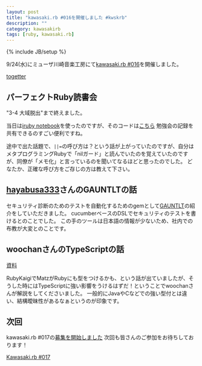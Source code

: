 ```yaml
---
layout: post
title: "kawasaki.rb #016を開催しました #kwskrb"
description: ""
category: kawasakirb
tags: [ruby, kawasaki.rb]
---
```

{% include JB/setup %}

9/24(水)にミューザ川崎音楽工房にて[kawasaki.rb #016](http://kawasakirb.doorkeeper.jp/events/15300)を開催しました。

[togetter](http://togetter.com/li/723597)

## パーフェクトRuby読書会
"3-4 大域脱出"まで終えました。

当日は[iruby notebook](https://github.com/minad/iruby)を使ったのですが、そのコードは[こちら](http://nbviewer.ipython.org/github/kawasakirb/meetups/blob/master/pruby/kawasakirb16.ipynb)
勉強会の記録を共有できるのすごい便利ですね。

途中で出た話題で、`||=`の呼び方は？という話が上がっていたのですが、自分はメタプログラミングRubyで「nilガード」と読んでいたのを覚えていたのですが、同僚が「メモ化」と言っているのを聞いてなるほどと思ったのでした。
どなたか、正確な呼び方をご存じの方は教えて下さい。

## [hayabusa333](https://twitter.com/hayabusa333)さんのGAUNTLTの話

セキュリティ診断のためのテストを自動化するためのgemとして[GAUNTLT](http://gauntlt.org/)の紹介をしていただきました。
cucumberベースのDSLでセキュリティのテストを書けるとのことでした。
この手のツールは日本語の情報が少ないため、社内での布教が大変とのことです。

## woochanさんのTypeScriptの話
[資料](https://docs.google.com/presentation/d/1lG_iOCLksoRmiC5ZimmIefAc8XM-pPPOnGSSHKAnW6U/edit#slide=id.p)

RubyKaigiでMatzがRubyにも型をつけるかも、という話が出ていましたが、そうした時にはTypeScriptに強い影響をうけるはずだ！ということでwoochanさんが解説をしてくださいました。
一般的にJavaやCなどでの強い型付とは違い、結構曖昧性があるなぁというのが印象です。

## 次回

kawasaki.rb #017の[募集を開始しました](http://kawasakirb.doorkeeper.jp/events/16354)
次回も皆さんのご参加をお待ちしております！

<a class="doorkeeper-registration-widget" href="http://kawasakirb.doorkeeper.jp/events/16354">Kawasaki.rb #017</a><script src="http://widgets.doorkeeper.jp/w/widget.js"></script>
